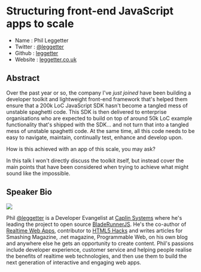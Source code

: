 # Structuring front-end JavaScript apps to scale

* Name      : Phil Leggetter
* Twitter   : [@leggetter][]
* Github    : [leggetter][]
* Website   : [leggetter.co.uk][]

## Abstract

Over the past year or so, the company I've *just joined* have been building a developer toolkit and lightweight front-end framework that's helped them ensure that a 200k LoC JavaScript SDK hasn't become a tangled mess of unstable spaghetti code. This SDK is then delivered to enterprise organisations who are expected to build on top of around 50k LoC example functionality that's shipped with the SDK… and not turn that into a tangled mess of unstable spaghetti code. At the same time, all this code needs to be easy to navigate, maintain, continually test, enhance and develop upon.

How is this achieved with an app of this scale, you may ask?

In this talk I won't directly discuss the toolkit itself, but instead cover the main points that have been considered when trying to achieve what might sound like the impossible.

## Speaker Bio

![](http://www.gravatar.com/avatar/ecc56977271e781991b6172c16248459?s=256)

Phil [@leggetter][] is a Developer Evangelist at [Caplin Systems][] where he's leading the project to open source [BladeRunnerJS][]. He's the co-author of [Realtime Web Apps][], contributor to [HTML5 Hacks][] and writes articles for Smashing Magazine, .net magazine, Programmable Web, on his own blog and anywhere else he gets an opportunity to create content. Phil's passions include developer experience, customer service and helping people realise the benefits of realtime web technologies, and then use them to build the next generation of interactive and engaging web apps.

[@leggetter]:https://twitter.com/leggetter
[leggetter]:https://github.com/leggetter
[leggetter.co.uk]:http://www.leggetter.co.uk
[Caplin Systems]:http://www.caplin.com
[BladeRunnerJS]:http://bladerunnerjs.org
[Realtime Web Apps]:http://realtimewebapps.com
[HTML5 Hacks]:http://html5hacks.com/

